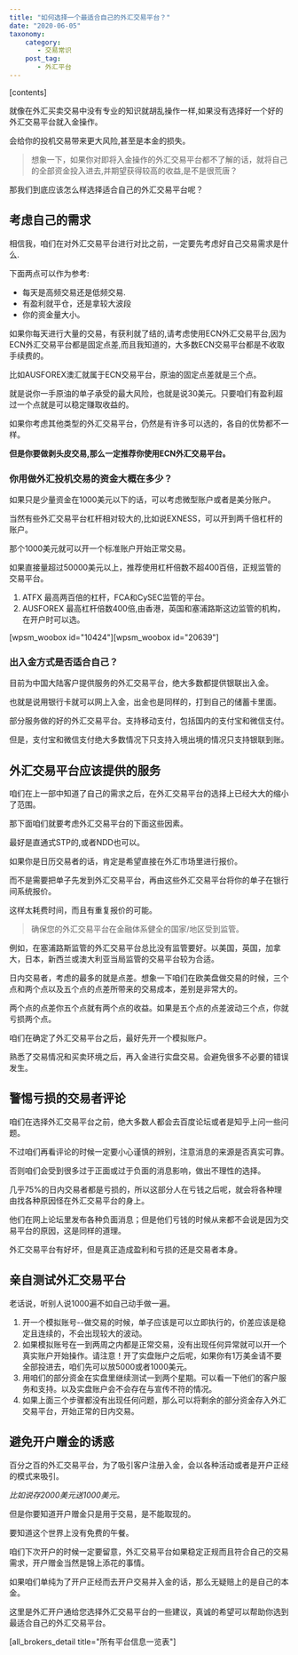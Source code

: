```yaml
---
title: "如何选择一个最适合自己的外汇交易平台？"
date: "2020-06-05"
taxonomy:
    category: 
       - 交易常识
    post_tag: 
       - 外汇平台
---
```


\[contents\]

就像在外汇买卖交易中没有专业的知识就胡乱操作一样,如果没有选择好一个好的外汇交易平台就入金操作。

会给你的投机交易带来更大风险,甚至是本金的损失。

> 想象一下，如果你对即将入金操作的外汇交易平台都不了解的话，就将自己的全部资金投入进去,并期望获得较高的收益,是不是很荒唐？

那我们到底应该怎么样选择适合自己的外汇交易平台呢？

## 考虑自己的需求

相信我，咱们在对外汇交易平台进行对比之前，一定要先考虑好自己交易需求是什么.

下面两点可以作为参考:

- 每天是高频交易还是低频交易.
- 有盈利就平仓，还是拿较大波段
- 你的资金量大小。

如果你每天进行大量的交易，有获利就了结的,请考虑使用ECN外汇交易平台,因为ECN外汇交易平台都是固定点差,而且我知道的，大多数ECN交易平台都是不收取手续费的。

比如AUSFOREX澳汇就属于ECN交易平台，原油的固定点差就是三个点。

就是说你一手原油的单子承受的最大风险，也就是说30美元。只要咱们有盈利超过一个点就是可以稳定赚取收益的。

如果你考虑其他类型的外汇交易平台，仍然是有许多可以选的，各自的优势都不一样。

**但是你要做剥头皮交易,那么一定推荐你使用ECN外汇交易平台。**

### 你用做外汇投机交易的资金大概在多少？

如果只是少量资金在1000美元以下的话，可以考虑微型账户或者是美分账户。

当然有些外汇交易平台杠杆相对较大的,比如说EXNESS，可以开到两千倍杠杆的账户。

那个1000美元就可以开一个标准账户开始正常交易。

如果直接量超过50000美元以上，推荐使用杠杆倍数不超400百倍，正规监管的交易平台。

1. ATFX 最高两百倍的杠杆，FCA和CySEC监管的平台。
2. AUSFOREX 最高杠杆倍数400倍,由香港，英国和塞浦路斯这边监管的机构，在开户时可以选。

\[wpsm\_woobox id="10424"\]\[wpsm\_woobox id="20639"\]

### 出入金方式是否适合自己？

目前为中国大陆客户提供服务的外汇交易平台，绝大多数都提供银联出入金。

也就是说用银行卡就可以网上入金，出金也是同样的，打到自己的储蓄卡里面。

部分服务做的好的外汇交易平台。支持移动支付，包括国内的支付宝和微信支付。

但是，支付宝和微信支付绝大多数情况下只支持入境出境的情况只支持银联到账。

## 外汇交易平台应该提供的服务

咱们在上一部中知道了自己的需求之后，在外汇交易平台的选择上已经大大的缩小了范围。

那下面咱们就要考虑外汇交易平台的下面这些因素。

最好是直通式STP的,或者NDD也可以。

如果你是日历交易者的话，肯定是希望直接在外汇市场里进行报价。

而不是需要把单子先发到外汇交易平台，再由这些外汇交易平台将你的单子在银行间系统报价。

这样太耗费时间，而且有重复报价的可能。

> 确保您的外汇交易平台在金融体系健全的国家/地区受到监管。

例如，在塞浦路斯监管的外汇交易平台总比没有监管要好。以美国，英国，加拿大，日本，新西兰或澳大利亚当局监管的交易平台较为合适。

日内交易者，考虑的最多的就是点差。想象一下咱们在欧美盘做交易的时候，三个点和两个点以及五个点的点差所带来的交易成本，差别是非常大的。

两个点的点差你五个点就有两个点的收益。如果是五个点的点差波动三个点，你就亏损两个点。

咱们在确定了外汇交易平台之后，最好先开一个模拟账户。

熟悉了交易情况和买卖环境之后，再入金进行实盘交易。会避免很多不必要的错误发生。

## 警惕亏损的交易者评论

咱们在选择外汇交易平台之前，绝大多数人都会去百度论坛或者是知乎上问一些问题。

不过咱们再看评论的时候一定要小心谨慎的辨别，注意消息的来源是否真实可靠。

否则咱们会受到很多过于正面或过于负面的消息影响，做出不理性的选择。

几乎75%的日内交易者都是亏损的，所以这部分人在亏钱之后呢，就会将各种理由找各种原因怪在外汇交易平台的身上。

他们在网上论坛里发布各种负面消息；但是他们亏钱的时候从来都不会说是因为交易平台的原因，这是同样的道理。

外汇交易平台有好坏，但是真正造成盈利和亏损的还是交易者本身。

## 亲自测试外汇交易平台

老话说，听别人说1000遍不如自己动手做一遍。

1. 开一个模拟账号--做交易的时候，单子应该是可以立即执行的，价差应该是稳定且连续的，不会出现较大的波动。
2. 如果模拟账号在一到两周之内都是正常交易，没有出现任何异常就可以开一个真实账户开始操作。请注意！开了实盘账户之后呢，如果你有1万美金请不要全部投进去，咱们先可以放5000或者1000美元。
3. 用咱们的部分资金在实盘里继续测试一到两个星期。可以看一下他们的客户服务和支持。以及实盘账户会不会存在与宣传不符的情况。
4. 如果上面三个步骤都没有出现任何问题，那么可以将剩余的部分资金存入外汇交易平台，开始正常的日内交易。

## 避免开户赠金的诱惑

百分之百的外汇交易平台，为了吸引客户注册入金，会以各种活动或者是开户正经的模式来吸引。

_比如说存2000美元送1000美元。_

但是你要知道开户赠金只是用于交易，是不能取现的。

要知道这个世界上没有免费的午餐。

咱们下次开户的时候一定要留意，外汇交易平台如果稳定正规而且符合自己的交易需求，开户赠金当然是锦上添花的事情。

如果咱们单纯为了开户正经而去开户交易并入金的话，那么无疑赔上的是自己的本金。

这里是外汇开户通给您选择外汇交易平台的一些建议，真诚的希望可以帮助你选到最适合自己的外汇交易平台。

\[all\_brokers\_detail title="所有平台信息一览表"\]
